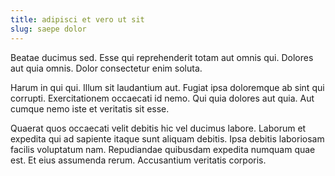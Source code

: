 ```yaml
---
title: adipisci et vero ut sit
slug: saepe dolor
---
```


Beatae ducimus sed. Esse qui reprehenderit totam aut omnis qui. Dolores aut quia omnis. Dolor consectetur enim soluta.

Harum in qui qui. Illum sit laudantium aut. Fugiat ipsa doloremque ab sint qui corrupti. Exercitationem occaecati id nemo. Qui quia dolores aut quia. Aut cumque nemo iste et veritatis sit esse.

Quaerat quos occaecati velit debitis hic vel ducimus labore. Laborum et expedita qui ad sapiente itaque sunt aliquam debitis. Ipsa debitis laboriosam facilis voluptatum nam. Repudiandae quibusdam expedita numquam quae est. Et eius assumenda rerum. Accusantium veritatis corporis.
